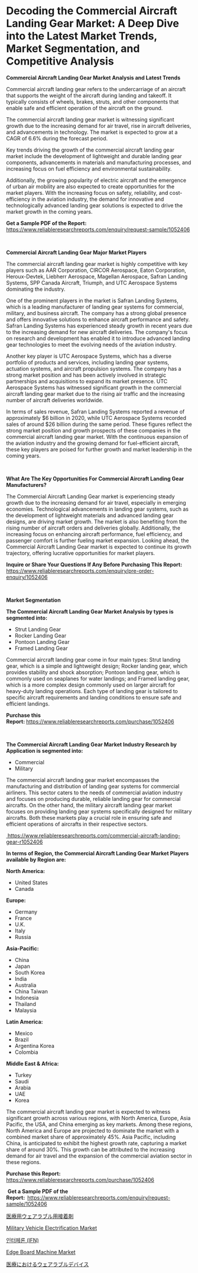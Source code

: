 <p><h1>Decoding the Commercial Aircraft Landing Gear Market: A Deep Dive into the Latest Market Trends, Market Segmentation, and Competitive Analysis</h1></p><p><strong>Commercial Aircraft Landing Gear Market Analysis and Latest Trends</strong></p>
<p><p>Commercial aircraft landing gear refers to the undercarriage of an aircraft that supports the weight of the aircraft during landing and takeoff. It typically consists of wheels, brakes, struts, and other components that enable safe and efficient operation of the aircraft on the ground.</p><p>The commercial aircraft landing gear market is witnessing significant growth due to the increasing demand for air travel, rise in aircraft deliveries, and advancements in technology. The market is expected to grow at a CAGR of 6.6% during the forecast period. </p><p>Key trends driving the growth of the commercial aircraft landing gear market include the development of lightweight and durable landing gear components, advancements in materials and manufacturing processes, and increasing focus on fuel efficiency and environmental sustainability. </p><p>Additionally, the growing popularity of electric aircraft and the emergence of urban air mobility are also expected to create opportunities for the market players. With the increasing focus on safety, reliability, and cost-efficiency in the aviation industry, the demand for innovative and technologically advanced landing gear solutions is expected to drive the market growth in the coming years.</p></p>
<p><strong>Get a Sample PDF of the Report:&nbsp;</strong> <a href="https://www.reliableresearchreports.com/enquiry/request-sample/1052406">https://www.reliableresearchreports.com/enquiry/request-sample/1052406</a></p>
<p>&nbsp;</p>
<p><strong>Commercial Aircraft Landing Gear Major Market Players</strong></p>
<p><p>The commercial aircraft landing gear market is highly competitive with key players such as AAR Corporation, CIRCOR Aerospace, Eaton Corporation, Heroux-Devtek, Liebherr Aerospace, Magellan Aerospace, Safran Landing Systems, SPP Canada Aircraft, Triumph, and UTC Aerospace Systems dominating the industry.</p><p>One of the prominent players in the market is Safran Landing Systems, which is a leading manufacturer of landing gear systems for commercial, military, and business aircraft. The company has a strong global presence and offers innovative solutions to enhance aircraft performance and safety. Safran Landing Systems has experienced steady growth in recent years due to the increasing demand for new aircraft deliveries. The company's focus on research and development has enabled it to introduce advanced landing gear technologies to meet the evolving needs of the aviation industry.</p><p>Another key player is UTC Aerospace Systems, which has a diverse portfolio of products and services, including landing gear systems, actuation systems, and aircraft propulsion systems. The company has a strong market position and has been actively involved in strategic partnerships and acquisitions to expand its market presence. UTC Aerospace Systems has witnessed significant growth in the commercial aircraft landing gear market due to the rising air traffic and the increasing number of aircraft deliveries worldwide.</p><p>In terms of sales revenue, Safran Landing Systems reported a revenue of approximately $6 billion in 2020, while UTC Aerospace Systems recorded sales of around $26 billion during the same period. These figures reflect the strong market position and growth prospects of these companies in the commercial aircraft landing gear market. With the continuous expansion of the aviation industry and the growing demand for fuel-efficient aircraft, these key players are poised for further growth and market leadership in the coming years.</p></p>
<p>&nbsp;</p>
<p><strong>What Are The Key Opportunities For Commercial Aircraft Landing Gear Manufacturers?</strong></p>
<p><p>The Commercial Aircraft Landing Gear market is experiencing steady growth due to the increasing demand for air travel, especially in emerging economies. Technological advancements in landing gear systems, such as the development of lightweight materials and advanced landing gear designs, are driving market growth. The market is also benefiting from the rising number of aircraft orders and deliveries globally. Additionally, the increasing focus on enhancing aircraft performance, fuel efficiency, and passenger comfort is further fueling market expansion. Looking ahead, the Commercial Aircraft Landing Gear market is expected to continue its growth trajectory, offering lucrative opportunities for market players.</p></p>
<p><strong>Inquire or Share Your Questions If Any Before Purchasing This Report:</strong> <a href="https://www.reliableresearchreports.com/enquiry/pre-order-enquiry/1052406">https://www.reliableresearchreports.com/enquiry/pre-order-enquiry/1052406</a></p>
<p>&nbsp;</p>
<p><strong>Market Segmentation</strong></p>
<p><strong>The Commercial Aircraft Landing Gear Market Analysis by types is segmented into:</strong></p>
<p><ul><li>Strut Landing Gear</li><li>Rocker Landing Gear</li><li>Pontoon Landing Gear</li><li>Framed Landing Gear</li></ul></p>
<p><p>Commercial aircraft landing gear come in four main types: Strut landing gear, which is a simple and lightweight design; Rocker landing gear, which provides stability and shock absorption; Pontoon landing gear, which is commonly used on seaplanes for water landings; and Framed landing gear, which is a more complex design commonly used on larger aircraft for heavy-duty landing operations. Each type of landing gear is tailored to specific aircraft requirements and landing conditions to ensure safe and efficient landings.</p></p>
<p><strong>Purchase this Report:&nbsp;</strong><a href="https://www.reliableresearchreports.com/purchase/1052406">https://www.reliableresearchreports.com/purchase/1052406</a></p>
<p>&nbsp;</p>
<p><strong>The Commercial Aircraft Landing Gear Market Industry Research by Application is segmented into:</strong></p>
<p><ul><li>Commercial</li><li>Military</li></ul></p>
<p><p>The commercial aircraft landing gear market encompasses the manufacturing and distribution of landing gear systems for commercial airliners. This sector caters to the needs of commercial aviation industry and focuses on producing durable, reliable landing gear for commercial aircrafts. On the other hand, the military aircraft landing gear market focuses on providing landing gear systems specifically designed for military aircrafts. Both these markets play a crucial role in ensuring safe and efficient operations of aircrafts in their respective sectors.</p></p>
<p><a href="https://www.reliableresearchreports.com/commercial-aircraft-landing-gear-r1052406">&nbsp;https://www.reliableresearchreports.com/commercial-aircraft-landing-gear-r1052406</a></p>
<p><strong>In terms of Region, the Commercial Aircraft Landing Gear Market Players available by Region are:</strong></p>
<p>
    <p> <strong> North America: </strong>
        <ul>
            <li>United States</li>
            <li>Canada</li>
        </ul>
        </p> 
    <p> <strong> Europe: </strong>
        <ul>
            <li>Germany</li>
            <li>France</li>
            <li>U.K.</li>
            <li>Italy</li>
            <li>Russia</li>
        </ul>
        </p> 
    <p> <strong> Asia-Pacific: </strong>
        <ul>
            <li>China</li>
            <li>Japan</li>
            <li>South Korea</li>
            <li>India</li>
            <li>Australia</li>
            <li>China Taiwan</li>
            <li>Indonesia</li>
            <li>Thailand</li>
            <li>Malaysia</li>
        </ul>
        </p> 
    <p> <strong> Latin America: </strong>
        <ul>
            <li>Mexico</li>
            <li>Brazil</li>
            <li>Argentina Korea</li>
            <li>Colombia</li>
        </ul>
        </p> 
    <p> <strong> Middle East & Africa: </strong>
        <ul>
            <li>Turkey</li>
            <li>Saudi</li>
            <li>Arabia</li>
            <li>UAE</li>
            <li>Korea</li>
        </ul>
    </p>
    </p>
<p><p>The commercial aircraft landing gear market is expected to witness significant growth across various regions, with North America, Europe, Asia Pacific, the USA, and China emerging as key markets. Among these regions, North America and Europe are projected to dominate the market with a combined market share of approximately 45%. Asia Pacific, including China, is anticipated to exhibit the highest growth rate, capturing a market share of around 30%. This growth can be attributed to the increasing demand for air travel and the expansion of the commercial aviation sector in these regions.</p></p>
<p><strong>Purchase this Report: </strong><a href="https://www.reliableresearchreports.com/purchase/1052406">https://www.reliableresearchreports.com/purchase/1052406</a></p>
<p>&nbsp;<strong>Get a Sample PDF of the Report:&nbsp;&nbsp;</strong><a href="https://www.reliableresearchreports.com/enquiry/request-sample/1052406">https://www.reliableresearchreports.com/enquiry/request-sample/1052406</a></p>
<p><strong></strong></p>
<p><p><a href="https://github.com/DudleyFerry/Market-Research-Report-List-1/blob/main/6733588160169.md">医療用ウェアラブル用接着剤</a></p><p><a href="https://github.com/Valeridd446677/Market-Research-Report-List-1/blob/main/military-vehicle-electrification-market.md">Military Vehicle Electrification Market</a></p><p><a href="https://github.com/raap8632/Market-Research-Report-List-2/blob/main/9149760171910.md">인터페론 (IFN)</a></p><p><a href="https://github.com/bushilahore52/Market-Research-Report-List-1/blob/main/edge-board-machine-market.md">Edge Board Machine Market</a></p><p><a href="https://github.com/DemarcusKuhlman/Market-Research-Report-List-1/blob/main/8683142160168.md">医療におけるウェアラブルデバイス</a></p></p>